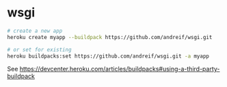 # wsgi

```sh
# create a new app
heroku create myapp --buildpack https://github.com/andreif/wsgi.git

# or set for existing
heroku buildpacks:set https://github.com/andreif/wsgi.git -a myapp
```
See https://devcenter.heroku.com/articles/buildpacks#using-a-third-party-buildpack
